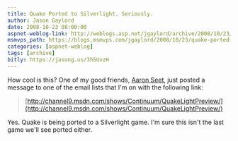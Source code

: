 ```yaml
---
title: Quake Ported to Silverlight. Seriously.
author: Jason Gaylord
date: 2008-10-23 08:00:00
aspnet-weblog-link: http://weblogs.asp.net/jgaylord/archive/2008/10/23/quake-ported-to-silverlight-seriously.aspx
msmvps_path: https://blogs.msmvps.com/jgaylord/2008/10/23/quake-ported-to-silverlight-seriously/
categories: [aspnet-weblog]
tags: [archive]
bitly: https://jasong.us/3hSUvzH
---
```


How cool is this? One of my good friends, [Aaron Seet](http://www.linkedin.com/pub/0/1B5/017), just posted a message to one of the email lists that I'm on with the following link:

> [http://channel9.msdn.com/shows/Continuum/QuakeLightPreview/](http://channel9.msdn.com/shows/Continuum/QuakeLightPreview/)

Yes. Quake is being ported to a Silverlight game. I'm sure this isn't the last game we'll see ported either.